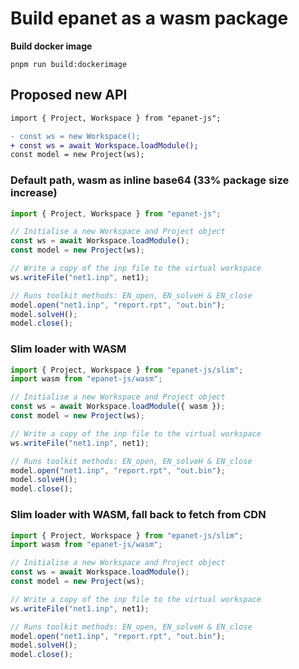 # Build epanet as a wasm package

**Build docker image**

```
pnpm run build:dockerimage
```

## Proposed new API

```diff
import { Project, Workspace } from "epanet-js";

- const ws = new Workspace();
+ const ws = await Workspace.loadModule();
const model = new Project(ws);
```

### Default path, wasm as inline base64 (33% package size increase)

```javascript
import { Project, Workspace } from "epanet-js";

// Initialise a new Workspace and Project object
const ws = await Workspace.loadModule();
const model = new Project(ws);

// Write a copy of the inp file to the virtual workspace
ws.writeFile("net1.inp", net1);

// Runs toolkit methods: EN_open, EN_solveH & EN_close
model.open("net1.inp", "report.rpt", "out.bin");
model.solveH();
model.close();
```

### Slim loader with WASM

```javascript
import { Project, Workspace } from "epanet-js/slim";
import wasm from "epanet-js/wasm";

// Initialise a new Workspace and Project object
const ws = await Workspace.loadModule({ wasm });
const model = new Project(ws);

// Write a copy of the inp file to the virtual workspace
ws.writeFile("net1.inp", net1);

// Runs toolkit methods: EN_open, EN_solveH & EN_close
model.open("net1.inp", "report.rpt", "out.bin");
model.solveH();
model.close();
```

### Slim loader with WASM, fall back to fetch from CDN

```javascript
import { Project, Workspace } from "epanet-js/slim";
import wasm from "epanet-js/wasm";

// Initialise a new Workspace and Project object
const ws = await Workspace.loadModule();
const model = new Project(ws);

// Write a copy of the inp file to the virtual workspace
ws.writeFile("net1.inp", net1);

// Runs toolkit methods: EN_open, EN_solveH & EN_close
model.open("net1.inp", "report.rpt", "out.bin");
model.solveH();
model.close();
```
